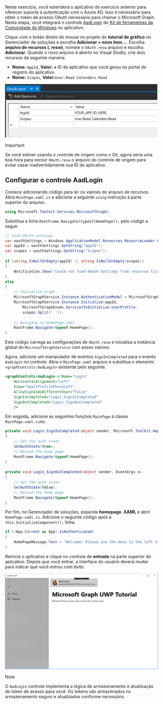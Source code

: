 <!-- markdownlint-disable MD002 MD041 -->

Neste exercício, você estenderá o aplicativo do exercício anterior para oferecer suporte à autenticação com o Azure AD. Isso é necessário para obter o token de acesso OAuth necessário para chamar o Microsoft Graph. Nesta etapa, você integrará o controle [AadLogin](https://docs.microsoft.com/dotnet/api/microsoft.toolkit.uwp.ui.controls.graph.aadlogin?view=win-comm-toolkit-dotnet-stable) do [Kit de ferramentas da Comunidade do Windows](https://github.com/Microsoft/WindowsCommunityToolkit) no aplicativo.

Clique com o botão direito do mouse no projeto do **tutorial de gráfico** no Gerenciador de soluções e escolha **Adicionar > novo item...**. Escolha **arquivo de recursos (. resw)**, nomeie o `OAuth.resw` arquivo e escolha **Adicionar**. Quando o novo arquivo é aberto no Visual Studio, crie dois recursos da seguinte maneira.

- **Nome:** `AppId`, **Valor:** a ID do aplicativo que você gerou no portal de registro do aplicativo
- **Nome:** `Scopes`, **Valor:**`User.Read Calendars.Read`

![Uma captura de tela do arquivo OAuth. resw no editor do Visual Studio](./images/edit-resources-01.png)

> [!IMPORTANT]
> Se você estiver usando o controle de origem como o Git, agora seria uma boa hora para excluir `OAuth.resw` o arquivo do controle de origem para evitar vazar inadvertidamente sua ID de aplicativo.

## <a name="configure-the-aadlogin-control"></a>Configurar o controle AadLogin

Comece adicionando código para ler os valores do arquivo de recursos. Abra `MainPage.xaml.cs` e adicione a seguinte `using` instrução à parte superior do arquivo.

```cs
using Microsoft.Toolkit.Services.MicrosoftGraph;
```

Substitua a linha `RootFrame.Navigate(typeof(HomePage));` pelo código a seguir.

```cs
// Load OAuth settings
var oauthSettings = Windows.ApplicationModel.Resources.ResourceLoader.GetForCurrentView("OAuth");
var appId = oauthSettings.GetString("AppId");
var scopes = oauthSettings.GetString("Scopes");

if (string.IsNullOrEmpty(appId) || string.IsNullOrEmpty(scopes))
{
    Notification.Show("Could not load OAuth Settings from resource file.");
}
else
{
    // Initialize Graph
    MicrosoftGraphService.Instance.AuthenticationModel = MicrosoftGraphEnums.AuthenticationModel.V2;
    MicrosoftGraphService.Instance.Initialize(appId,
        MicrosoftGraphEnums.ServicesToInitialize.UserProfile,
        scopes.Split(' '));

    // Navigate to HomePage.xaml
    RootFrame.Navigate(typeof(HomePage));
}
```

Este código carrega as configurações de `OAuth.resw` e inicializa a instância global do `MicrosoftGraphService` com esses valores.

Agora, adicione um manipulador de eventos `SignInCompleted` para o evento `AadLogin` no controle. Abra o `MainPage.xaml` arquivo e substitua o elemento `<graphControls:AadLogin>` existente pelo seguinte.

```xml
<graphControls:AadLogin x:Name="Login"
    HorizontalAlignment="Left"
    View="SmallProfilePhotoLeft"
    AllowSignInAsDifferentUser="False"
    SignInCompleted="Login_SignInCompleted"
    SignOutCompleted="Login_SignOutCompleted"
    />
```

Em seguida, adicione as seguintes funções `MainPage` à classe `MainPage.xaml.cs`no.

```cs
private void Login_SignInCompleted(object sender, Microsoft.Toolkit.Uwp.UI.Controls.Graph.SignInEventArgs e)
{
    // Set the auth state
    SetAuthState(true);
    // Reload the home page
    RootFrame.Navigate(typeof(HomePage));
}

private void Login_SignOutCompleted(object sender, EventArgs e)
{
    // Set the auth state
    SetAuthState(false);
    // Reload the home page
    RootFrame.Navigate(typeof(HomePage));
}
```

Por fim, no Gerenciador de soluções, expanda **homepage. XAML** e abrir `HomePage.xaml.cs`. Adicione o seguinte código após a `this.InitializeComponent();` linha.

```cs
if ((App.Current as App).IsAuthenticated)
{
    HomePageMessage.Text = "Welcome! Please use the menu to the left to select a view.";
}
```

Reinicie o aplicativo e clique no controle de **entrada** na parte superior do aplicativo. Depois que você entrar, a interface do usuário deverá mudar para indicar que você entrou com êxito.

![Uma captura de tela do aplicativo após entrar](./images/add-aad-auth-01.png)

> [!NOTE]
> O `AadLogin` controle implementa a lógica de armazenamento e atualização do token de acesso para você. Os tokens são armazenados no armazenamento seguro e atualizados conforme necessário.